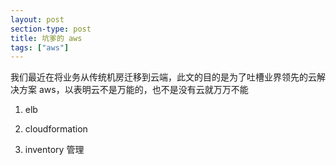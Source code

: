 ```yaml
---
layout: post
section-type: post
title: 坑爹的 aws
tags: ["aws"]
---
```


我们最近在将业务从传统机房迁移到云端，此文的目的是为了吐槽业界领先的云解决方案
aws，以表明云不是万能的，也不是没有云就万万不能


1) elb

2) cloudformation

3) inventory 管理
